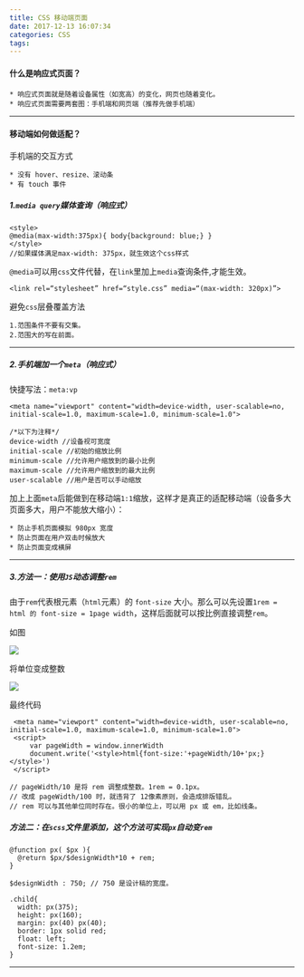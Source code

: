 ```yaml
---
title: CSS 移动端页面
date: 2017-12-13 16:07:34
categories: CSS
tags:
---
```


#### 什么是响应式页面？
	* 响应式页面就是随着设备属性（如宽高）的变化，网页也随着变化。
	* 响应式页面需要两套图：手机端和网页端（推荐先做手机端）

---

#### 移动端如何做适配？

手机端的交互方式

	* 没有 hover、resize、滚动条
	* 有 touch 事件
 
##### 1.`media query`媒体查询（响应式）

	<style> 
	@media(max-width:375px){ body{background: blue;} } 
	</style>
	//如果媒体满足max-width: 375px，就生效这个css样式

`@media`可以用`css`文件代替，在`link`里加上`media`查询条件,才能生效。
	
	<link rel=“stylesheet” href=“style.css” media=“(max-width: 320px)”>	
	
避免`css`层叠覆盖方法

	1.范围条件不要有交集。 
	2.范围大的写在前面。  
	
---
   
##### 2.手机端加一个`meta`（响应式）

快捷写法：`meta:vp`

    <meta name="viewport" content="width=device-width, user-scalable=no, initial-scale=1.0, maximum-scale=1.0, minimum-scale=1.0"> 
    
	/*以下为注释*/
	device-width //设备视可宽度
	initial-scale //初始的缩放比例
	minimum-scale //允许用户缩放到的最小比例
	maximum-scale //允许用户缩放到的最大比例
	user-scalable //用户是否可以手动缩放
     
加上上面`meta`后能做到在移动端`1:1`缩放，这样才是真正的适配移动端（设备多大页面多大，用户不能放大缩小）：
	
	* 防止手机页面模拟 980px 宽度
	* 防止页面在用户双击时候放大
	* 防止页面变成横屏 

---

##### 3.方法一：使用`JS`动态调整`rem`
由于`rem`代表根元素（`html`元素）的 `font-size` 大小。那么可以先设置`1rem = html 的 font-size = 1page width`，这样后面就可以按比例直接调整`rem`。

如图

<img src="https://i.loli.net/2018/04/16/5ad48e2a2faeb.png
">

将单位变成整数

<img src="https://i.loli.net/2018/04/16/5ad48f554e23a.png
">

最终代码

	 <meta name="viewport" content="width=device-width, user-scalable=no, initial-scale=1.0, maximum-scale=1.0, minimum-scale=1.0">
	 <script>
	     var pageWidth = window.innerWidth
	     document.write('<style>html{font-size:'+pageWidth/10+'px;}</style>') 
	 </script>
	 
	// pageWidth/10 是将 rem 调整成整数。1rem = 0.1px。
	// 改成 pageWidth/100 时，就违背了 12像素原则，会造成排版错乱。
	// rem 可以与其他单位同时存在。很小的单位上，可以用 px 或 em，比如线条。

 
##### 方法二：在`scss`文件里添加，这个方法可实现`px`自动变`rem`

	@function px( $px ){
	  @return $px/$designWidth*10 + rem;
	}
	
	$designWidth : 750; // 750 是设计稿的宽度。 
	
	.child{
	  width: px(375);
	  height: px(160);
	  margin: px(40) px(40);
	  border: 1px solid red;
	  float: left;
	  font-size: 1.2em;
	}
	
---






	
             

